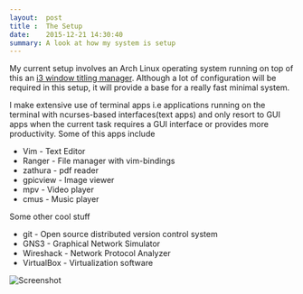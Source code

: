 ```yaml
---
layout:  post
title :  The Setup
date:    2015-12-21 14:30:40
summary: A look at how my system is setup
---
```


My current setup involves an Arch Linux operating system running on top of this an [i3 window titling manager](i3wm.org). Although a lot of configuration will be required in this setup, it will provide a base for a really fast minimal system.

I make extensive use of terminal apps i.e applications running on the terminal with ncurses-based interfaces(text apps) and only resort to GUI apps when the current task requires a GUI interface or provides more productivity. Some of this apps include

* Vim - Text Editor
* Ranger - File manager with vim-bindings
* zathura - pdf reader
* gpicview - Image viewer
* mpv - Video player
* cmus - Music player

Some other cool stuff

* git - Open source distributed version control system
* GNS3 - Graphical Network Simulator
* Wireshack - Network Protocol Analyzer
* VirtualBox - Virtualization software

![Screenshot]({{site.url}}/images/screen.png)
